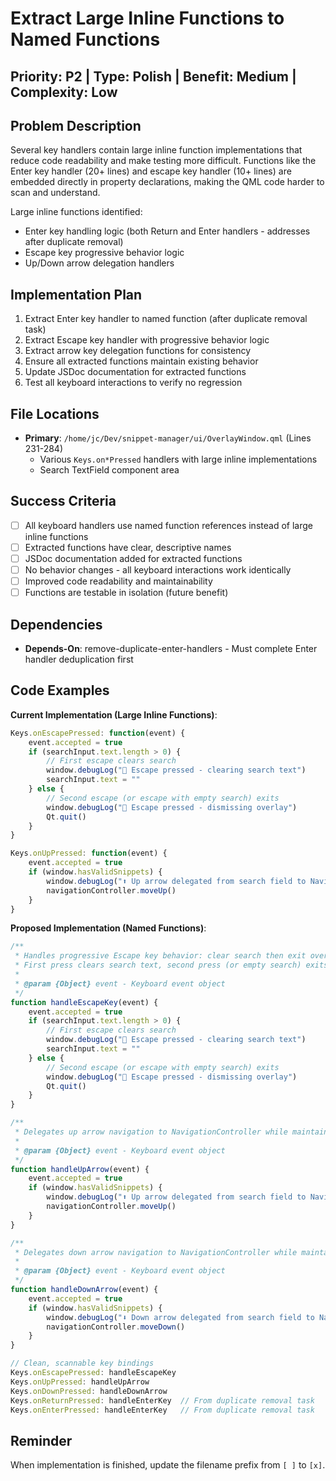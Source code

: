 # Extract Large Inline Functions to Named Functions

## Priority: P2 | Type: Polish | Benefit: Medium | Complexity: Low

## Problem Description

Several key handlers contain large inline function implementations that reduce code readability and make testing more difficult. Functions like the Enter key handler (20+ lines) and escape key handler (10+ lines) are embedded directly in property declarations, making the QML code harder to scan and understand.

Large inline functions identified:
- Enter key handling logic (both Return and Enter handlers - addresses after duplicate removal)
- Escape key progressive behavior logic
- Up/Down arrow delegation handlers

## Implementation Plan

1. Extract Enter key handler to named function (after duplicate removal task)
2. Extract Escape key handler with progressive behavior logic
3. Extract arrow key delegation functions for consistency
4. Ensure all extracted functions maintain existing behavior
5. Update JSDoc documentation for extracted functions
6. Test all keyboard interactions to verify no regression

## File Locations

- **Primary**: `/home/jc/Dev/snippet-manager/ui/OverlayWindow.qml` (Lines 231-284)
  - Various `Keys.on*Pressed` handlers with large inline implementations
  - Search TextField component area

## Success Criteria

- [ ] All keyboard handlers use named function references instead of large inline functions
- [ ] Extracted functions have clear, descriptive names
- [ ] JSDoc documentation added for extracted functions
- [ ] No behavior changes - all keyboard interactions work identically
- [ ] Improved code readability and maintainability
- [ ] Functions are testable in isolation (future benefit)

## Dependencies

- **Depends-On**: remove-duplicate-enter-handlers - Must complete Enter handler deduplication first

## Code Examples

**Current Implementation (Large Inline Functions)**:
```qml
Keys.onEscapePressed: function(event) {
    event.accepted = true
    if (searchInput.text.length > 0) {
        // First escape clears search
        window.debugLog("🧹 Escape pressed - clearing search text")
        searchInput.text = ""
    } else {
        // Second escape (or escape with empty search) exits
        window.debugLog("🔴 Escape pressed - dismissing overlay")
        Qt.quit()
    }
}

Keys.onUpPressed: function(event) {
    event.accepted = true
    if (window.hasValidSnippets) {
        window.debugLog("⬆️ Up arrow delegated from search field to NavigationController")
        navigationController.moveUp()
    }
}
```

**Proposed Implementation (Named Functions)**:
```qml
/**
 * Handles progressive Escape key behavior: clear search then exit overlay
 * First press clears search text, second press (or empty search) exits
 * 
 * @param {Object} event - Keyboard event object
 */
function handleEscapeKey(event) {
    event.accepted = true
    if (searchInput.text.length > 0) {
        // First escape clears search
        window.debugLog("🧹 Escape pressed - clearing search text")
        searchInput.text = ""
    } else {
        // Second escape (or escape with empty search) exits
        window.debugLog("🔴 Escape pressed - dismissing overlay")
        Qt.quit()
    }
}

/**
 * Delegates up arrow navigation to NavigationController while maintaining search focus
 * 
 * @param {Object} event - Keyboard event object
 */
function handleUpArrow(event) {
    event.accepted = true
    if (window.hasValidSnippets) {
        window.debugLog("⬆️ Up arrow delegated from search field to NavigationController")
        navigationController.moveUp()
    }
}

/**
 * Delegates down arrow navigation to NavigationController while maintaining search focus
 * 
 * @param {Object} event - Keyboard event object
 */
function handleDownArrow(event) {
    event.accepted = true
    if (window.hasValidSnippets) {
        window.debugLog("⬇️ Down arrow delegated from search field to NavigationController")
        navigationController.moveDown()
    }
}

// Clean, scannable key bindings
Keys.onEscapePressed: handleEscapeKey
Keys.onUpPressed: handleUpArrow
Keys.onDownPressed: handleDownArrow
Keys.onReturnPressed: handleEnterKey  // From duplicate removal task
Keys.onEnterPressed: handleEnterKey   // From duplicate removal task
```

## Reminder

When implementation is finished, update the filename prefix from `[ ]` to `[x]`.
